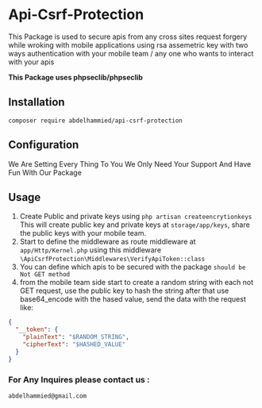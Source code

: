# Api-Csrf-Protection
This Package is used to secure apis from any cross sites request forgery while wroking with mobile applications using rsa assemetric key with two ways authentication with your mobile team / any one who wants to interact with your apis 

**This Package uses phpseclib/phpseclib**

## Installation

```composer
composer require abdelhammied/api-csrf-protection
```

## Configuration

We Are Setting Every Thing To You We Only Need Your Support And Have Fun With Our Package

## Usage
1. Create Public and private keys using  ```php artisan createencrytionkeys``` This will create public key and private keys at ```storage/app/keys```, share the public keys with your mobile team.
2. Start to define the middleware as route middleware at ``` app/Http/Kernel.php ``` using this middleware ```\ApiCsrfProtection\Middlewares\VerifyApiToken::class```
3. You can define which apis to be secured with the package ``` should be Not GET method ```
4. from the mobile team side start to create a random string with each not GET request, use the public key to hash the string after that use base64_encode with the hased value, send the data with the request like: 

```json
{
  "__token": {
    "plainText": "$RANDOM_STRING",
    "cipherText": "$HASHED_VALUE"
  }
}
```

### For Any Inquires please contact us : 
``` abdelhammied@gmail.com ```
 
